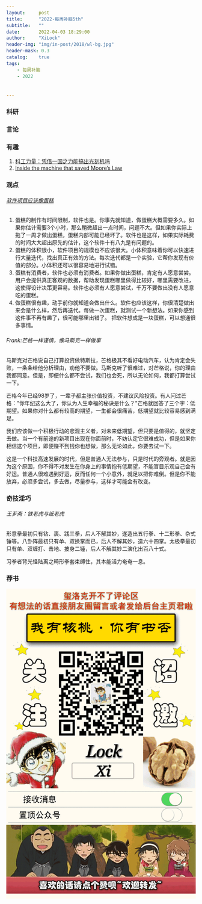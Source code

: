 ```yaml
---
layout:     post
title:      "2022-每周补脑5th"
subtitle:   ""
date:       2022-04-03 18:29:00
author:     "XiLock"
header-img: "img/in-post/2018/wl-bg.jpg"
header-mask: 0.3
catalog:    true
tags:
    - 每周补脑
    - 2022


---
```


### 科研

### 言论


### 有趣
1. [科工力量：凭借一国之力能搞出光刻机吗](https://news.sina.cn/gn/2020-08-21/detail-iivhvpwy2190590.d.html)
1. [Inside the machine that saved Moore’s Law](https://archive.md/TchSb#selection-173.0-173.41)

### 观点
###### [软件项目应该像蛋糕](https://cassandraxia.com/writing/shed.html)
1. 蛋糕的制作有时间限制，软件也是。你事先就知道，做蛋糕大概需要多久。如果你估计需要3个小时，那么稍微超出一点时间，问题不大。但如果你实际上拖了一周才做出蛋糕，蛋糕内部可能已经坏了。软件也是这样，如果实际耗费的时间大大超出原先的估计，这个软件十有八九是有问题的。
1. 蛋糕的体积很小，软件项目的规模也不应该很大。小体积意味着你可以快速进行大量迭代，找出真正有效的方法。每次迭代都是一个实验，它帮你发现有价值的部分。小体积还可以很容易地进行试错。
1. 蛋糕有消费者，软件也必须有消费者。如果你做出蛋糕，肯定有人愿意尝尝。用户会提供真正客观的数据，帮助发现蛋糕哪里做得比较好，哪里需要改进，这使得设计决策更容易。软件也必须有人愿意尝试，千万不要做出没有人愿意吃的蛋糕。
1. 做蛋糕很有趣，动手前你就知道会做出什么。软件也应该这样，你很清楚做出来会是什么样，然后再迭代。每做一次蛋糕，就测试一个新想法。如果你感到这件事不再有趣了，很可能哪里出错了。
把软件想成是一块蛋糕，可以想通很多事情。

###### Frank:芒格一样谨慎，像马斯克一样做事
马斯克对芒格说自己打算投资做特斯拉，芒格极其不看好电动汽车，认为肯定会失败，一条条给他分析理由，劝他不要做。马斯克听了很难过，对芒格说，你的理由我都同意。但是，即便什么都不尝试，我们也会死，所以无论如何，我都打算尝试一下。

芒格今年已经98岁了，一辈子都主张价值投资，不建议风险投资。有人问过芒格："你年纪这么大了，你认为人生幸福的秘诀是什么？"芒格就回答了三个字：低期望。如果你对什么都有较高的期望，一生都会很痛苦，低期望就比较容易感到满足。

我们应该做一个积极行动的悲观主义者，对未来低期望，但只要是值得的，就坚定去做。当一个有前途的新项目出现在你面前时，不妨认定它很难成功，但是如果你相信这个项目，即便赚不到钱你也想做，那么无论如此，你要去试一下。

这是一个科技高速发展的时代，但是普通人无法参与，只是时代的旁观者。就是因为这个原因，你不得不对发生在你身上的事情抱有低期望，不能盲目乐观自己会有好运。普通人很难遇到好运，反而任何一个小意外，就足以把你难倒。但是你不能放弃，必须多尝试，多去做，尽量参与，这样才可能会有改变。

### 奇技淫巧
###### 王芗斋：铁老虎与纸老虎
形意拳最初只有钻、裹、践三拳，后人不解其妙，遂造出五行拳、十二形拳、杂式锤等。八卦阵最初只有单、双换掌而已，后人不解其妙，造六十四掌。太极拳最初只有单、双缠打、击地、披身二锤，后人不解其妙二演化出百八十式。

习拳者背光怪陆离之畸形拳套束缚住，其本能活力奄奄一息。

### 荐书


![](/img/wc-tail.GIF)
